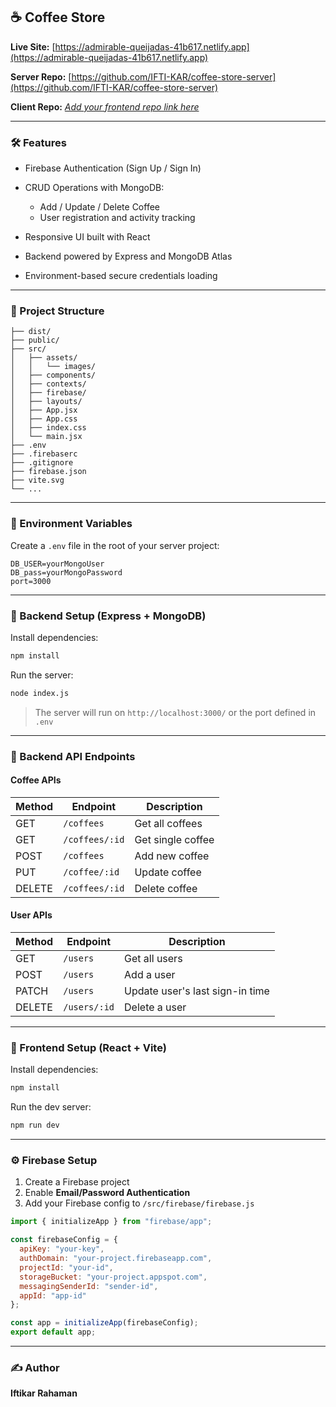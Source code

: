 ## ☕ Coffee Store

**Live Site:** [https://admirable-queijadas-41b617.netlify.app](https://admirable-queijadas-41b617.netlify.app)

**Server Repo:** [https://github.com/IFTI-KAR/coffee-store-server](https://github.com/IFTI-KAR/coffee-store-server)

**Client Repo:** *[Add your frontend repo link here](https://github.com/IFTI-KAR/coffee-store-client)*

---

### 🛠️ Features

* Firebase Authentication (Sign Up / Sign In)
* CRUD Operations with MongoDB:

  * Add / Update / Delete Coffee
  * User registration and activity tracking
* Responsive UI built with React
* Backend powered by Express and MongoDB Atlas
* Environment-based secure credentials loading

---

### 🤩 Project Structure

```
├── dist/
├── public/
├── src/
│   ├── assets/
│   │   └── images/
│   ├── components/
│   ├── contexts/
│   ├── firebase/
│   ├── layouts/
│   ├── App.jsx
│   ├── App.css
│   ├── index.css
│   └── main.jsx
├── .env
├── .firebaserc
├── .gitignore
├── firebase.json
├── vite.svg
└── ...
```

---

### 🔐 Environment Variables

Create a `.env` file in the root of your server project:

```env
DB_USER=yourMongoUser
DB_pass=yourMongoPassword
port=3000
```

---

### 🚀 Backend Setup (Express + MongoDB)

Install dependencies:

```bash
npm install
```

Run the server:

```bash
node index.js
```

> The server will run on `http://localhost:3000/` or the port defined in `.env`

---

### 📡 Backend API Endpoints

#### Coffee APIs

| Method | Endpoint       | Description       |
| ------ | -------------- | ----------------- |
| GET    | `/coffees`     | Get all coffees   |
| GET    | `/coffees/:id` | Get single coffee |
| POST   | `/coffees`     | Add new coffee    |
| PUT    | `/coffee/:id`  | Update coffee     |
| DELETE | `/coffees/:id` | Delete coffee     |

#### User APIs

| Method | Endpoint     | Description                     |
| ------ | ------------ | ------------------------------- |
| GET    | `/users`     | Get all users                   |
| POST   | `/users`     | Add a user                      |
| PATCH  | `/users`     | Update user's last sign-in time |
| DELETE | `/users/:id` | Delete a user                   |

---

### 🔧 Frontend Setup (React + Vite)

Install dependencies:

```bash
npm install
```

Run the dev server:

```bash
npm run dev
```

---

### ⚙️ Firebase Setup

1. Create a Firebase project
2. Enable **Email/Password Authentication**
3. Add your Firebase config to `/src/firebase/firebase.js`

```js
import { initializeApp } from "firebase/app";

const firebaseConfig = {
  apiKey: "your-key",
  authDomain: "your-project.firebaseapp.com",
  projectId: "your-id",
  storageBucket: "your-project.appspot.com",
  messagingSenderId: "sender-id",
  appId: "app-id"
};

const app = initializeApp(firebaseConfig);
export default app;
```

---



### ✍️ Author

**Iftikar Rahaman**

